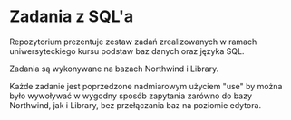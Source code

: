 # Zadania z SQL'a

Repozytorium prezentuje zestaw zadań zrealizowanych w ramach uniwersyteckiego kursu podstaw baz danych oraz języka SQL.

Zadania są wykonywane na bazach Northwind i Library.

Każde zadanie jest poprzedzone nadmiarowym użyciem "use" by można było wywoływać w wygodny sposób zapytania zarówno do bazy Northwind, jak i Library, bez przełączania baz na poziomie edytora.
